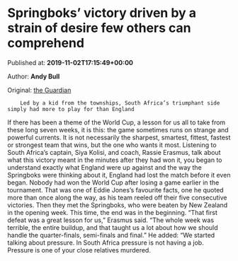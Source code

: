 
# Springboks’ victory driven by a strain of desire few others can comprehend

Published at: **2019-11-02T17:15:49+00:00**

Author: **Andy Bull**

Original: [the Guardian](https://www.theguardian.com/sport/blog/2019/nov/02/south-africa-springboks-england-rugby-world-cup-victory-motivation)


        Led by a kid from the townships, South Africa’s triumphant side simply had more to play for than England
      
If there has been a theme of the World Cup, a lesson for us all to take from these long seven weeks, it is this: the game sometimes runs on strange and powerful currents. It is not necessarily the sharpest, smartest, fittest, fastest or strongest team that wins, but the one who wants it most.
Listening to South Africa’s captain, Siya Kolisi, and coach, Rassie Erasmus, talk about what this victory meant in the minutes after they had won it, you began to understand exactly what England were up against and the way the Springboks were thinking about it, England had lost the match before it even began.
Nobody had won the World Cup after losing a game earlier in the tournament. That was one of Eddie Jones’s favourite facts, one he quoted more than once along the way, as his team reeled off their five consecutive victories. Then they met the Springboks, who were beaten by New Zealand in the opening week. This time, the end was in the beginning.
“That first defeat was a great lesson for us,” Erasmus said. “The whole week was terrible, the entire buildup, and that taught us a lot about how we should handle the quarter-finals, semi-finals and final.”
He added: “We started talking about pressure. In South Africa pressure is not having a job. Pressure is one of your close relatives murdered.

